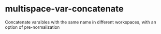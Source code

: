 # multispace-var-concatenate
Concatenate varaibles with the same name in different workspaces, with an option of pre-normalization
